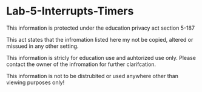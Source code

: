 # Lab-5-Interrupts-Timers

This information is protected under the education privacy act section 5-187

This act states that the infromation listed here my not be copied, altered or missued in any other setting.

This information is stricly for education use and auhtorized use only. Please contact the owner of the infromation for further clarifcation.

This information is not to be distrubited or used anywhere other than viewing purposes only!
